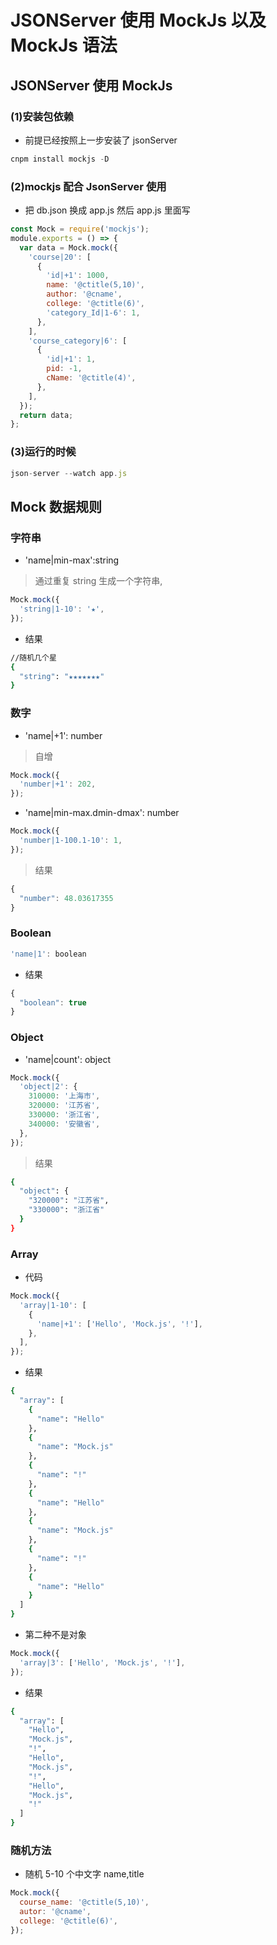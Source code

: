 # JSONServer 使用 MockJs 以及 MockJs 语法

## JSONServer 使用 MockJs

### (1)安装包依赖

- 前提已经按照上一步安装了 jsonServer

```javascript
cnpm install mockjs -D
```

### (2)mockjs 配合 JsonServer 使用

- 把 db.json 换成 app.js 然后 app.js 里面写

```javascript
const Mock = require('mockjs');
module.exports = () => {
  var data = Mock.mock({
    'course|20': [
      {
        'id|+1': 1000,
        name: '@ctitle(5,10)',
        author: '@cname',
        college: '@ctitle(6)',
        'category_Id|1-6': 1,
      },
    ],
    'course_category|6': [
      {
        'id|+1': 1,
        pid: -1,
        cName: '@ctitle(4)',
      },
    ],
  });
  return data;
};
```

### (3)运行的时候

```javascript
json-server --watch app.js
```

## Mock 数据规则

### 字符串

- 'name|min-max':string

> 通过重复 string 生成一个字符串,

```javascript
Mock.mock({
  'string|1-10': '★',
});
```

- 结果

```bash
//随机几个星
{
  "string": "★★★★★★★"
}
```

### 数字

- 'name|+1': number

> 自增

```javascript
Mock.mock({
  'number|+1': 202,
});
```

- 'name|min-max.dmin-dmax': number

```javascript
Mock.mock({
  'number|1-100.1-10': 1,
});
```

> 结果

```javascript
{
  "number": 48.03617355
}
```

### Boolean

```javascript
'name|1': boolean
```

- 结果

```javascript
{
  "boolean": true
}
```

### Object

- 'name|count': object

```javascript
Mock.mock({
  'object|2': {
    310000: '上海市',
    320000: '江苏省',
    330000: '浙江省',
    340000: '安徽省',
  },
});
```

> 结果

```bash
{
  "object": {
    "320000": "江苏省",
    "330000": "浙江省"
  }
}
```

### Array

- 代码

```javascript
Mock.mock({
  'array|1-10': [
    {
      'name|+1': ['Hello', 'Mock.js', '!'],
    },
  ],
});
```

- 结果

```bash
{
  "array": [
    {
      "name": "Hello"
    },
    {
      "name": "Mock.js"
    },
    {
      "name": "!"
    },
    {
      "name": "Hello"
    },
    {
      "name": "Mock.js"
    },
    {
      "name": "!"
    },
    {
      "name": "Hello"
    }
  ]
}
```

- 第二种不是对象

```javascript
Mock.mock({
  'array|3': ['Hello', 'Mock.js', '!'],
});
```

- 结果

```bash
{
  "array": [
    "Hello",
    "Mock.js",
    "!",
    "Hello",
    "Mock.js",
    "!",
    "Hello",
    "Mock.js",
    "!"
  ]
}
```

### 随机方法

- 随机 5-10 个中文字 name,title

```javascript
Mock.mock({
  course_name: '@ctitle(5,10)',
  autor: '@cname',
  college: '@ctitle(6)',
});
```
